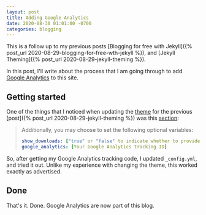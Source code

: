 ```yaml
---
layout: post
title: Adding Google Analytics
date: 2020-08-30 01:01:00 -0700
categories: blogging
---
```


This is a follow up to my previous posts [Blogging for free with
Jekyll]({% post_url 2020-08-29-blogging-for-free-wth-jekyll %}), and [Jekyll
Theming]({% post_url 2020-08-29-jekyll-theming %}).

In this post, I'll write about the process that I am going through to add
[Google Analytics](https://analytics.google.com/) to this site.

## Getting started

One of the things that I noticed when updating the [theme](https://github.com/pages-themes/midnight) for the previous
[post]({% post_url 2020-08-29-jekyll-theming %}) was this
[section](https://github.com/pages-themes/midnight#configuration-variables):

> Additionally, you may choose to set the following optional variables:
>
> ```yml
> show_downloads: ["true" or "false" to indicate whether to provide a download URL]
> google_analytics: [Your Google Analytics tracking ID]
> ```

So, after getting my Google Analytics tracking code, I updated `_config.yml`, and tried it out. Unlike my experience
with changing the theme, this worked exactly as advertised.

## Done

That's it. Done. Google Analytics are now part of this blog.
